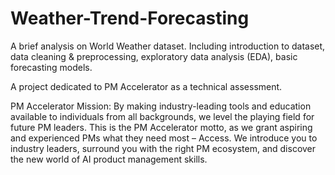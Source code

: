 # Weather-Trend-Forecasting
A brief analysis on World Weather dataset. Including introduction to dataset, data cleaning &amp; preprocessing, exploratory data analysis (EDA), basic forecasting models.

A project dedicated to PM Accelerator as a technical assessment. 

PM Accelerator Mission:
By making industry-leading tools and education available to individuals from all backgrounds, we level the playing field for future PM leaders. This is the PM Accelerator motto, as we grant aspiring and experienced PMs what they need most – Access. We introduce you to industry leaders, surround you with the right PM ecosystem, and discover the new world of AI product management skills.
